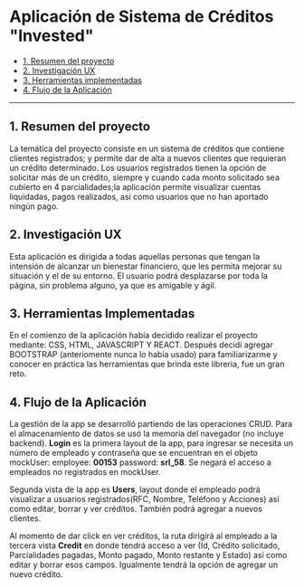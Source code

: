 # Aplicación de Sistema de Créditos "Invested"

* [1. Resumen del proyecto](#1-resumen-del-proyecto)
* [2. Investigación UX](#2-investigación-ux)
* [3. Herramientas implementadas](#3-primer-herramientas-implementadas)
* [4. Flujo de la Aplicación ](#4-flujo-de-la-aplicacion)    


***

## 1. Resumen del proyecto

La temática del proyecto consiste en un sistema de créditos que contiene clientes registrados;
y permite dar de alta a nuevos clientes que requieran un crédito determinado.
Los usuarios registrados tienen la opción de solicitar más de un crédito, siempre y cuando cada 
monto solicitado sea cubierto en 4 parcialidades;la aplicación permite visualizar cuentas liquidadas,
pagos realizados, así como usuarios que no han aportado ningún pago.

## 2. Investigación UX

Esta aplicación es dirigida a todas aquellas personas que tengan la intensión de alcanzar un bienestar 
financiero, que les permita mejorar su situación y el de su entorno. 
El usuario podrá desplazarse por toda la página, sin problema alguno, ya que es amigable y ágil.

## 3. Herramientas Implementadas

En el comienzo de la aplicación había decidido realizar el proyecto mediante: CSS, HTML, JAVASCRIPT Y REACT.
Después decidí agregar BOOTSTRAP (anteriomente nunca lo había usado) para familiarizarme y conocer en práctica 
las herramientas que brinda este libreria, fue un gran reto.

## 4. Flujo de la Aplicación

La gestión de la app se desarrolló partiendo de las operaciones CRUD. 
Para el almacenamiento de datos se usó la memoria del navegador (no incluye backend).
**Login** es la primera layout de la app, para ingresar se necesita un número de empleado y contraseña que se encuentran en el objeto mockUser: employee: **00153**  password: **srl_58**. 
Se negará el acceso a empleados no registrados en mockUser.

Segunda vista de la app es **Users**, layout donde el empleado podrá visualizar a usuarios registrados(RFC, Nombre, Teléfono y Acciones) así como editar, borrar y ver créditos. También podrá agregar a nuevos clientes.

Al momento de dar click en ver créditos, la ruta dirigirá al empleado a la tercera vista **Credit** en donde tendrá acceso a ver (Id, Crédito solicitado, Parcialidades pagadas, Monto pagado, Monto restante y Estado)  así como editar y borrar esos campos. Igualmente tendrá la opción de agregar un nuevo crédito.

